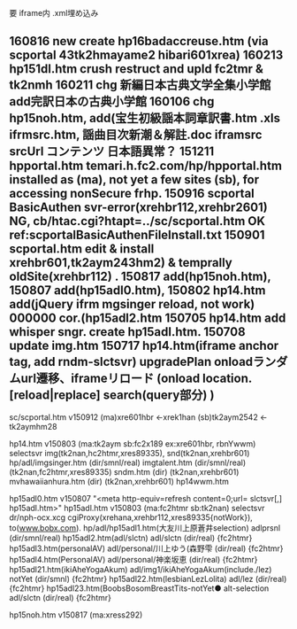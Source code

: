  要 iframe内 .xml埋め込み
 
160816 new create hp16badaccreuse.htm (via scportal 43tk2hmayame2 hibari601xrea)
160213 hp151dl.htm crush restruct and upld fc2tmr & tk2nmh
160211 chg 新編日本古典文学全集小学館 add完訳日本の古典小学館
160106 chg hp15noh.htm, add(宝生初級謡本詞章訳書.htm .xls ifrmsrc.htm, 謡曲目次新潮＆解註.doc
       iframsrc srcUrl コンテンツ 日本語異常？
151211 hpportal.htm  temari.h.fc2.com/hp/hpportal.htm installed as (ma), not yet a few sites (sb), for accessing nonSecure frhp.
150916 scportal BasicAuthen svr-error(xrehbr112,xrehbr2601) NG, cb/htac.cgi?htapt=../sc/scportal.htm OK
       ref:scportalBasicAuthenFileInstall.txt
150901 scportal.htm edit & install xrehbr601,tk2aym243hm2) & temprally oldSite(xrehbr112) .
150817 add(hp15noh.htm),
150807 add(hp15adl0.htm),  150802 hp14.htm add(jQuery ifrm mgsinger reload, not work)
000000 cor.(hp15adl2.htm
150705 hp14.htm add whisper sngr. create hp15adl.htm. 
150708 update img.htm
150717 hp14.htm(iframe anchor tag, add rndm-slctsvr)
       upgradePlan onloadランダムurl遷移、iframeリロード (onload location.[reload|replace]  search(query部分) )
 ------------------------------------------------------------------------------------------------------------------
sc/scportal.htm v150912 (ma)xre601hbr <-xrek1han  (sb)tk2aym2542 <-tk2aymhm28

hp14.htm v150803 (ma:tk2aym  sb:fc2x189  ex:xre601hbr, rbnYwwm)
        selectsvr img(tk2nan,hc2htmr,xres89335), snd(tk2nan,xrehbr601)
        hp/adl/imgsinger.htm (dir/smnl/real)
               imgtalent.htm (dir/smnl/real) (tk2nan,fc2htmr,xres89335)
               sndm.htm           (dir) (tk2nan,xrehbr601)
               mvhawaiianhura.htm (dir) (tk2nan,xrehbr601)
hp14wwm.htm
 
hp15adl0.htm  v150807    "<meta http-equiv=refresh content=0;url= slctsvr[,] hp15adl.htm>"
hp15adl.htm   v150803 (ma:fc2htmr sb:tk2nan)
        selectsvr dr/nph-ocx.xcg cgiProxy(xrehana,xrehbr112,xres89335{notWork}), to(www.bobx.com).
        hp/adl/hp15adl1.htm(大友川上原蒼井selection) adlprsnl (dir/smnl/real)
               hp15adl2.htm(adl/slctn) adl/slctn (dir/real) {fc2htmr}
               hp15adl3.htm(personalAV) adl/personal/川上ゆう(森野雫 (dir/real) {fc2htmr}
               hp15adl4.htm(PersonalAV) adl/personal/神楽坂恵 (dir/real) {fc2htmr}
               hp15adl21.htm(ikiAheYogaAkum) adl/img1/ikiAheYogaAkum(include./lez)    notYet (dir/smnl) {fc2htmr}
               hp15adl22.htm(lesbianLezLolita) adl/lez (dir/real) {fc2htmr}
               hp15adl23.htm(BoobsBosomBreastTits-notYet● alt-selection adl/slctn (dir/real) {fc2htmr}
               
hp15noh.htm v150817 (ma:xress292)
